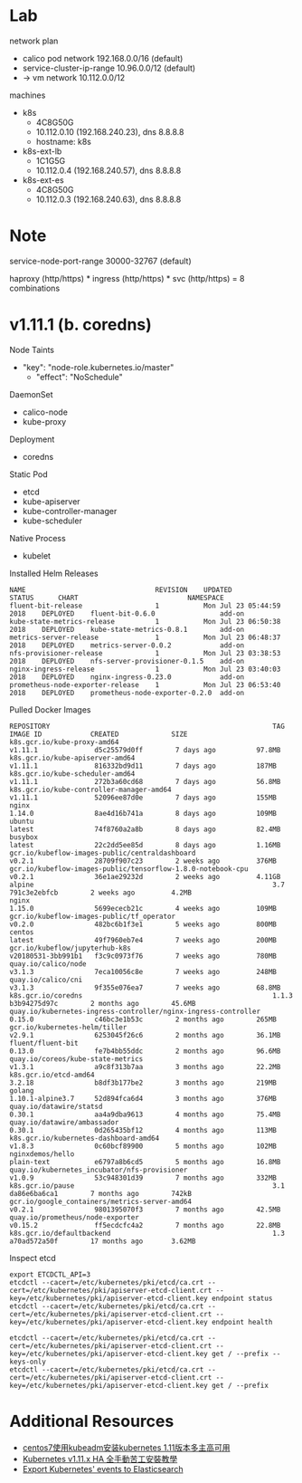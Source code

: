 # Lab

network plan

* calico pod network 192.168.0.0/16 (default)
* service-cluster-ip-range 10.96.0.0/12 (default)
* -> vm network 10.112.0.0/12

machines

* k8s
  * 4C8G50G
  * 10.112.0.10 (192.168.240.23), dns 8.8.8.8
  * hostname: k8s
* k8s-ext-lb
  * 1C1G5G
  * 10.112.0.4 (192.168.240.57), dns 8.8.8.8
* k8s-ext-es
  * 4C8G50G
  * 10.112.0.3 (192.168.240.63), dns 8.8.8.8

# Note

service-node-port-range 30000-32767 (default)

haproxy (http/https) * ingress (http/https) * svc (http/https) = 8 combinations

# v1.11.1 (b. coredns)

Node Taints

* "key": "node-role.kubernetes.io/master"
  * "effect": "NoSchedule"

DaemonSet

* calico-node
* kube-proxy

Deployment

* coredns

Static Pod

* etcd
* kube-apiserver
* kube-controller-manager
* kube-scheduler

Native Process

* kubelet

Installed Helm Releases

```
NAME                                REVISION    UPDATED                     STATUS      CHART                           NAMESPACE
fluent-bit-release                  1           Mon Jul 23 05:44:59 2018    DEPLOYED    fluent-bit-0.6.0                add-on   
kube-state-metrics-release          1           Mon Jul 23 06:50:38 2018    DEPLOYED    kube-state-metrics-0.8.1        add-on   
metrics-server-release              1           Mon Jul 23 06:48:37 2018    DEPLOYED    metrics-server-0.0.2            add-on   
nfs-provisioner-release             1           Mon Jul 23 03:38:53 2018    DEPLOYED    nfs-server-provisioner-0.1.5    add-on   
nginx-ingress-release               1           Mon Jul 23 03:40:03 2018    DEPLOYED    nginx-ingress-0.23.0            add-on   
prometheus-node-exporter-release    1           Mon Jul 23 06:53:40 2018    DEPLOYED    prometheus-node-exporter-0.2.0  add-on   
```

Pulled Docker Images

```
REPOSITORY                                                       TAG                  IMAGE ID            CREATED             SIZE
k8s.gcr.io/kube-proxy-amd64                                      v1.11.1              d5c25579d0ff        7 days ago          97.8MB
k8s.gcr.io/kube-apiserver-amd64                                  v1.11.1              816332bd9d11        7 days ago          187MB
k8s.gcr.io/kube-scheduler-amd64                                  v1.11.1              272b3a60cd68        7 days ago          56.8MB
k8s.gcr.io/kube-controller-manager-amd64                         v1.11.1              52096ee87d0e        7 days ago          155MB
nginx                                                            1.14.0               8ae4d16b741a        8 days ago          109MB
ubuntu                                                           latest               74f8760a2a8b        8 days ago          82.4MB
busybox                                                          latest               22c2dd5ee85d        8 days ago          1.16MB
gcr.io/kubeflow-images-public/centraldashboard                   v0.2.1               28709f907c23        2 weeks ago         376MB
gcr.io/kubeflow-images-public/tensorflow-1.8.0-notebook-cpu      v0.2.1               36e1ae29232d        2 weeks ago         4.11GB
alpine                                                           3.7                  791c3e2ebfcb        2 weeks ago         4.2MB
nginx                                                            1.15.0               5699ececb21c        4 weeks ago         109MB
gcr.io/kubeflow-images-public/tf_operator                        v0.2.0               482bc6b1f3e1        5 weeks ago         800MB
centos                                                           latest               49f7960eb7e4        7 weeks ago         200MB
gcr.io/kubeflow/jupyterhub-k8s                                   v20180531-3bb991b1   f3c9c0973f76        7 weeks ago         780MB
quay.io/calico/node                                              v3.1.3               7eca10056c8e        7 weeks ago         248MB
quay.io/calico/cni                                               v3.1.3               9f355e076ea7        7 weeks ago         68.8MB
k8s.gcr.io/coredns                                               1.1.3                b3b94275d97c        2 months ago        45.6MB
quay.io/kubernetes-ingress-controller/nginx-ingress-controller   0.15.0               c46bc3e1b53c        2 months ago        265MB
gcr.io/kubernetes-helm/tiller                                    v2.9.1               6253045f26c6        2 months ago        36.1MB
fluent/fluent-bit                                                0.13.0               fe7b4bb55ddc        2 months ago        96.6MB
quay.io/coreos/kube-state-metrics                                v1.3.1               a9c8f313b7aa        3 months ago        22.2MB
k8s.gcr.io/etcd-amd64                                            3.2.18               b8df3b177be2        3 months ago        219MB
golang                                                           1.10.1-alpine3.7     52d894fca6d4        3 months ago        376MB
quay.io/datawire/statsd                                          0.30.1               aa4a9dba9613        4 months ago        75.4MB
quay.io/datawire/ambassador                                      0.30.1               0d265435bf12        4 months ago        113MB
k8s.gcr.io/kubernetes-dashboard-amd64                            v1.8.3               0c60bcf89900        5 months ago        102MB
nginxdemos/hello                                                 plain-text           e6797a8b6cd5        5 months ago        16.8MB
quay.io/kubernetes_incubator/nfs-provisioner                     v1.0.9               53c948301d39        7 months ago        332MB
k8s.gcr.io/pause                                                 3.1                  da86e6ba6ca1        7 months ago        742kB
gcr.io/google_containers/metrics-server-amd64                    v0.2.1               9801395070f3        7 months ago        42.5MB
quay.io/prometheus/node-exporter                                 v0.15.2              ff5ecdcfc4a2        7 months ago        22.8MB
k8s.gcr.io/defaultbackend                                        1.3                  a70ad572a50f        17 months ago       3.62MB
```

Inspect etcd

```
export ETCDCTL_API=3
etcdctl --cacert=/etc/kubernetes/pki/etcd/ca.crt --cert=/etc/kubernetes/pki/apiserver-etcd-client.crt --key=/etc/kubernetes/pki/apiserver-etcd-client.key endpoint status
etcdctl --cacert=/etc/kubernetes/pki/etcd/ca.crt --cert=/etc/kubernetes/pki/apiserver-etcd-client.crt --key=/etc/kubernetes/pki/apiserver-etcd-client.key endpoint health

etcdctl --cacert=/etc/kubernetes/pki/etcd/ca.crt --cert=/etc/kubernetes/pki/apiserver-etcd-client.crt --key=/etc/kubernetes/pki/apiserver-etcd-client.key get / --prefix --keys-only
etcdctl --cacert=/etc/kubernetes/pki/etcd/ca.crt --cert=/etc/kubernetes/pki/apiserver-etcd-client.crt --key=/etc/kubernetes/pki/apiserver-etcd-client.key get / --prefix
```
# Additional Resources

* [centos7使用kubeadm安装kubernetes 1.11版本多主高可用](https://www.kubernetes.org.cn/4256.html)
* [Kubernetes v1.11.x HA 全手動苦工安裝教學](https://kairen.github.io/2018/07/09/kubernetes/deploy/manual-v1.11/)
* [Export Kubernetes' events to Elasticsearch](https://github.com/alauda/event-exporter)
